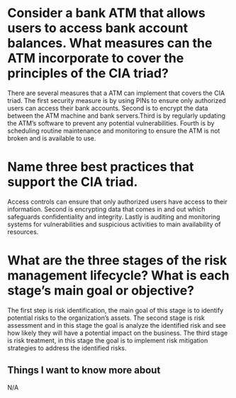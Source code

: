 # Consider a bank ATM that allows users to access bank account balances. What measures can the ATM incorporate to cover the principles of the CIA triad?
There are several measures that a ATM can implement that covers the CIA triad. The first security measure is by using PINs to ensure only authorized users can access their bank accounts. Second is to encrypt the data between the ATM machine and bank servers.Third is by regularly updating the ATM’s software to prevent any potential vulnerabilities. Fourth is by scheduling routine maintenance and monitoring to ensure the ATM is not broken and is available to use.
# Name three best practices that support the CIA triad.
Access controls can ensure that only authorized users have access to their information. Second is encrypting data that comes in and out which safeguards confidentiality and integrity. Lastly is auditing and monitoring systems for vulnerabilities and suspicious activities to main availability of resources. 
# What are the three stages of the risk management lifecycle? What is each stage’s main goal or objective?
The first step is risk identification, the main goal of this stage is to identify potential risks to the organization’s assets. The second stage is risk assessment and in this stage the goal is analyze the identified risk and see how likely they will have a potential impact on the business. The third stage is risk treatment, in this stage the goal is to implement risk mitigation strategies to address the identified risks. 
## Things I want to know more about
N/A
